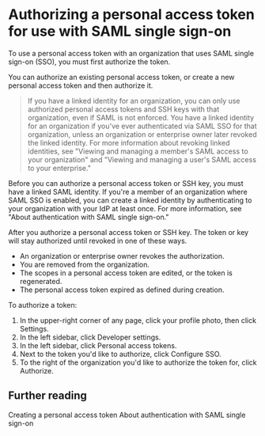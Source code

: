 # Authorizing a personal access token for use with SAML single sign-on

To use a personal access token with an organization that uses SAML single sign-on (SSO), you must first authorize the token.

You can authorize an existing personal access token, or create a new personal access token and then authorize it.

> If you have a linked identity for an organization, you can only use authorized personal access tokens and SSH keys with that organization, even if SAML is not enforced. You have a linked identity for an organization if you've ever authenticated via SAML SSO for that organization, unless an organization or enterprise owner later revoked the linked identity. For more information about revoking linked identities, see "Viewing and managing a member's SAML access to your organization" and "Viewing and managing a user's SAML access to your enterprise."

Before you can authorize a personal access token or SSH key, you must have a linked SAML identity. If you're a member of an organization where SAML SSO is enabled, you can create a linked identity by authenticating to your organization with your IdP at least once. For more information, see "About authentication with SAML single sign-on."

After you authorize a personal access token or SSH key. The token or key will stay authorized until revoked in one of these ways.

- An organization or enterprise owner revokes the authorization.
- You are removed from the organization.
- The scopes in a personal access token are edited, or the token is regenerated.
- The personal access token expired as defined during creation.

To authorize a token:

1. In the upper-right corner of any page, click your profile photo, then click Settings.
1. In the left sidebar, click  Developer settings.
1. In the left sidebar, click Personal access tokens.
1. Next to the token you'd like to authorize, click Configure SSO.
1. To the right of the organization you'd like to authorize the token for, click Authorize.

## Further reading

Creating a personal access token
About authentication with SAML single sign-on

